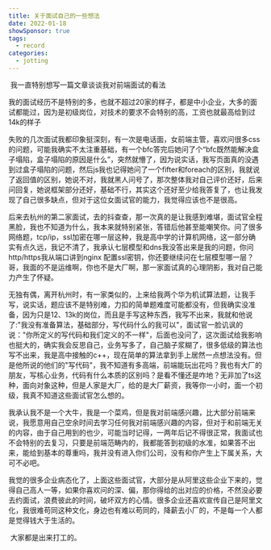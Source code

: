 ```yaml
---
title: 关于面试自己的一些想法
date: 2022-01-18
showSponsor: true
tags:
  - record
categories:
  - jotting
---
```

​	我一直特别想写一篇文章谈谈我对前端面试的看法

​	我的面试经历不是特别的多，也就不超过20家的样子，都是中小企业，大多的面试都能过，因为是初级岗位，对技术的要求不会特别的高，工资也就最高给到过14k的样子

​	失败的几次面试我都印象挺深刻，有一次是电话面，女前端主管，喜欢问很多css的问题，可能我确实不太注重基础，有一个bfc答完后她问了个“bfc既然能解决盒子塌陷，盒子塌陷的原因是什么”，突然就懵了，因为说实话，我写页面真的没遇到过盒子塌陷的问题，然后js我也记得她问了一个fifter和foreach的区别，我就说了返回值的区别，她说不对，我就黑人问号了，那次整体我对自己评价还好，后来问回复，她说框架部分还好，基础不行，其实这个还好至少给我答复了，也让我发现了自己很多缺点，但对于这位女面试官的能力，我觉得应该也不是很高。

​	后来去杭州的第二家面试，去的抖查查，那一次真的是让我感到难堪，面试官全程黑脸，我也不知道为什么，我本来就特别紧张，答错后他甚至能嘲笑你。问了很多网络题，tcp/ip，ssl加密在哪一层这种，我是高中学的计算机网络，这一部分确实有点久远，我记不清了，我承认七层模型和dns我没答出来是我的问题，你问http/https我从端口讲到nginx 配置ssl密钥，你还要继续问在七层模型哪一层？哥，我面的不是运维啊，你也不是大厂啊，那一家面试真的心理阴影，我对自己能力产生了怀疑。

​	无独有偶，离开杭州时，有一家类似的，上来给我两个华为机试算法题，让我手写，说实话，题应该不是特别难，力扣的简单题难度可能都没有，但我确实没准备，因为只是12、13k的岗位，而且是手写这种东西，我写不出来，我就和他说了:"我没有准备算法，基础部分，写代码什么的我可以"，面试官一脸讥讽的说："你所定义的写代码和我们定义的不一样"，后面也没问了，这次面试给我影响也挺大的，确实我会反思自己，业务写多了，自己脑子浆糊了，很多低级的算法也写不出来，我是高中接触的c++，现在简单的算法拿到手上居然一点想法没有。但是他所说的他们的"写代码"，我不知道有多高端，前端能玩出花吗？我也有大厂的朋友，写核心业务，代码有什么本质的区别吗？是看不懂还是咋地？无非加了ts这种，面向对象这种，但是人家是大厂，给的是大厂薪资，我等你一小时，面一个初级，我真不知道这些面试官怎么想的。

​	我承认我不是一个大牛，我是一个菜鸡，但是我对前端感兴趣，比大部分前端来说，我愿意用自己空余时间去学习任何我对前端感兴趣的内容，但对于和前端无关的内容，由于自己用到的也少，可能当时记得，一两年后记不得很正常，我面试也不会特别的去复习，只要是前端范畴内的，我都能答到初级的水准，如果答不出来，能给到基本的尊重吗，我并没有进入你们公司，没有和你产生上下属关系，大可不必吧。

​	我觉的很多企业病态化了，上面这些面试官，大部分是从阿里这些企业下来的，觉得自己高人一等，如果你喜欢问的深、偏，那你得给的出对应的价格，不然没必要去约面试，浪费彼此的时间，破坏双方的心情。很多企业还喜欢宣传自己是阿里文化，我很难苟同这种文化，身边也有难以苟同的，降薪去小厂的，不是每一个人都是觉得钱大于生活的。

​	大家都是出来打工的。